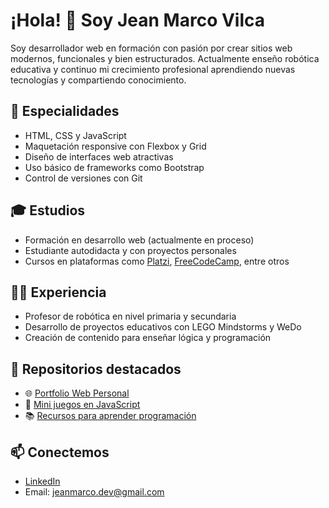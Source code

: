# ¡Hola! 👋 Soy Jean Marco Vilca

Soy desarrollador web en formación con pasión por crear sitios web modernos, funcionales y bien estructurados. Actualmente enseño robótica educativa y continuo mi crecimiento profesional aprendiendo nuevas tecnologías y compartiendo conocimiento.

## 🚀 Especialidades
- HTML, CSS y JavaScript
- Maquetación responsive con Flexbox y Grid
- Diseño de interfaces web atractivas
- Uso básico de frameworks como Bootstrap
- Control de versiones con Git

## 🎓 Estudios
- Formación en desarrollo web (actualmente en proceso)
- Estudiante autodidacta y con proyectos personales
- Cursos en plataformas como [Platzi](https://platzi.com/), [FreeCodeCamp](https://www.freecodecamp.org/), entre otros

## 🧑‍🏫 Experiencia
- Profesor de robótica en nivel primaria y secundaria
- Desarrollo de proyectos educativos con LEGO Mindstorms y WeDo
- Creación de contenido para enseñar lógica y programación

## 📁 Repositorios destacados
- 🌐 [Portfolio Web Personal](https://github.com/JeanMarcoVilca/portfolio)
- 👾 [Mini juegos en JavaScript](https://github.com/JeanMarcoVilca/mini-juegos-js)
- 📚 [Recursos para aprender programación](https://github.com/JeanMarcoVilca/recursos-programacion)

## 📫 Conectemos
- [LinkedIn](https://linkedin.com/in/jeanmarcovilca)
- Email: jeanmarco.dev@gmail.com
